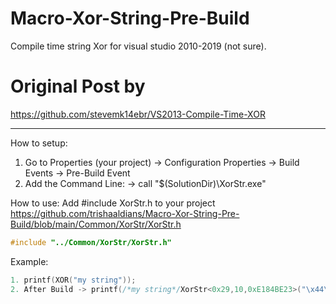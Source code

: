 # Macro-Xor-String-Pre-Build
Compile time string Xor for visual studio 2010-2019 (not sure).

# Original Post by
https://github.com/stevemk14ebr/VS2013-Compile-Time-XOR

---------------------------

How to setup:
1. Go to Properties (your project) -> Configuration Properties -> Build Events -> Pre-Build Event
2. Add the Command Line: -> call "$(SolutionDir)\XorStr.exe"

How to use:
Add #include XorStr.h to your project https://github.com/trishaaldians/Macro-Xor-String-Pre-Build/blob/main/Common/XorStr/XorStr.h
```C++
#include "../Common/XorStr/XorStr.h"
```

Example:
```C++
1. printf(XOR("my string"));
2. After Build -> printf(/*my string*/XorStr<0x29,10,0xE184BE23>("\x44\x53\x0B\x5F\x59\x5C\x46\x5E\x56"+0xE184BE23).decode);
```
